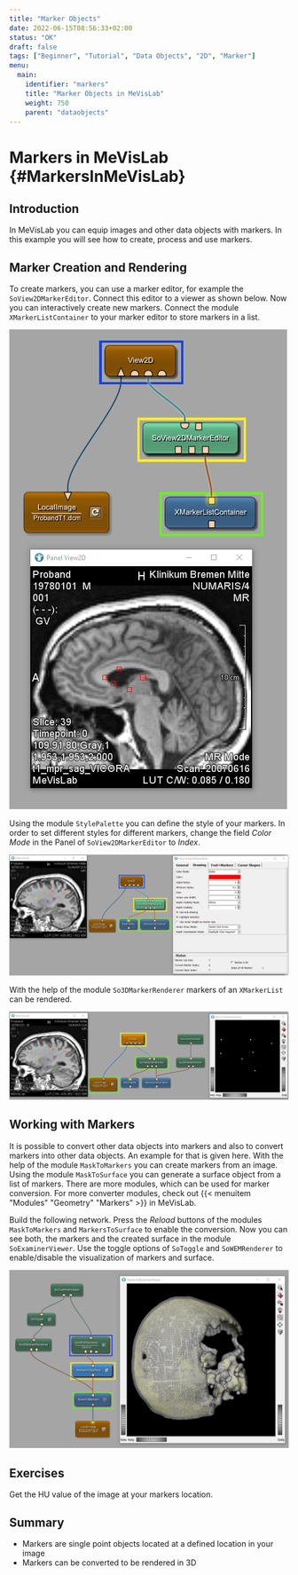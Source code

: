 ```yaml
---
title: "Marker Objects"
date: 2022-06-15T08:56:33+02:00
status: "OK"
draft: false
tags: ["Beginner", "Tutorial", "Data Objects", "2D", "Marker"]
menu: 
  main:
    identifier: "markers"
    title: "Marker Objects in MeVisLab"
    weight: 750
    parent: "dataobjects"
---
```

# Markers in MeVisLab {#MarkersInMeVisLab}
## Introduction
In MeVisLab you can equip images and other data objects with markers. In this example you will see how to create, process and use markers.

## Marker Creation and Rendering
To create markers, you can use a marker editor, for example the `SoView2DMarkerEditor`. Connect this editor to a viewer as shown below. Now you can interactively create new markers. Connect the module `XMarkerListContainer` to your marker editor to store markers in a list.

![Create Markers](/images/tutorials/dataobjects/markers/DO_Markers_01.png "Create Markers")

Using the module `StylePalette` you can define the style of your markers. In order to set different styles for different markers, change the field *Color Mode* in the Panel of `SoView2DMarkerEditor` to *Index*.

![Style of Markers](/images/tutorials/dataobjects/markers/DO_Markers_08.png "Style of Markers")

With the help of the module `So3DMarkerRenderer` markers of an `XMarkerList` can be rendered.

![Rendering of Markers](/images/tutorials/dataobjects/markers/DO_Markers_09.png "Rendering of Markers")

## Working with Markers

It is possible to convert other data objects into markers and also to convert markers into other data objects. An example for that is given here. With the help of the module `MaskToMarkers` you can create markers from an image. Using the module `MaskToSurface` you can generate a surface object from a list of markers. There are more modules, which can be used for marker conversion. For more converter modules, check out {{< menuitem "Modules" "Geometry" "Markers" >}} in MeVisLab.

Build the following network. Press the *Reload* buttons of the modules `MaskToMarkers` and `MarkersToSurface` to enable the conversion. Now you can see both, the markers and the created surface in the module `SoExaminerViewer`. Use the toggle options of `SoToggle` and `SoWEMRenderer` to enable/disable the visualization of markers and surface.

![Convert Markers](/images/tutorials/dataobjects/markers/DO_Markers_02.png "Convert Markers")

## Exercises
Get the HU value of the image at your markers location.

## Summary
* Markers are single point objects located at a defined location in your image
* Markers can be converted to be rendered in 3D